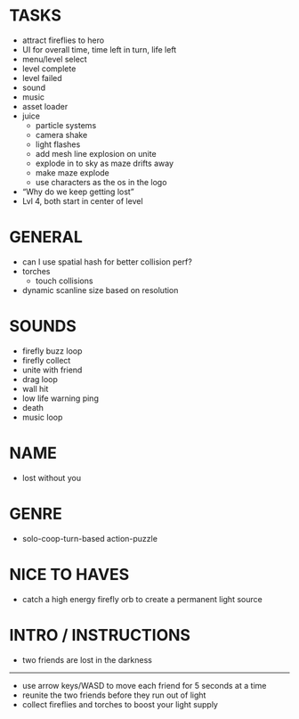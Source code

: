 # TASKS

- attract fireflies to hero
- UI for overall time, time left in turn, life left
- menu/level select
- level complete
- level failed
- sound
- music
- asset loader
- juice
  - particle systems
  - camera shake
  - light flashes
  - add mesh line explosion on unite
  - explode in to sky as maze drifts away
  - make maze explode
  - use characters as the os in the logo
- “Why do we keep getting lost”
- Lvl 4, both start in center of level

# GENERAL

- can I use spatial hash for better collision perf?
- torches
  - touch collisions
- dynamic scanline size based on resolution

# SOUNDS

- firefly buzz loop
- firefly collect
- unite with friend
- drag loop
- wall hit
- low life warning ping
- death
- music loop

# NAME

- lost without you

# GENRE

- solo-coop-turn-based action-puzzle

# NICE TO HAVES

- catch a high energy firefly orb to create a permanent light source

# INTRO / INSTRUCTIONS

- two friends are lost in the darkness
---
- use arrow keys/WASD to move each friend for 5 seconds at a time
- reunite the two friends before they run out of light
- collect fireflies and torches to boost your light supply
